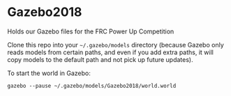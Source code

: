 # Gazebo2018
Holds our Gazebo files for the FRC Power Up Competition

Clone this repo into your `~/.gazebo/models` directory (because Gazebo only reads models from certain paths, and even if you add extra paths, it will copy models to the default path and not pick up future updates).

To start the world in Gazebo:

```
gazebo --pause ~/.gazebo/models/Gazebo2018/world.world
```
